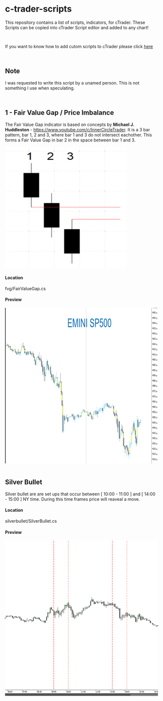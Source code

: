 # c-trader-scripts
This repository contains a list of scripts, indicators, for cTrader. These Scripts can be copied into cTrader Script editor and added to any chart!

</br>

If you want to know how to add cutom scripts to cTrader please click [here](https://github.com/bardurt/c-trader-scripts/blob/main/help/tutorial.md)

</br>

## Note
I was requested to write this script by a unamed person. This is not something I use when speculating. 

</br>

## 1 - Fair Value Gap / Price Imbalance
The Fair Value Gap indicator is based on concepts by <b>Michael J. Huddleston</b> - https://www.youtube.com/c/InnerCircleTrader. It is a 3 bar pattern, bar 1, 2 and 3, where bar 1 and 3 do not intersect eachother. This forms a Fair Value Gap in bar 2 in the space between bar 1 and 3.

<img src="https://github.com/bardurt/c-trader-scripts/blob/main/fvg/fvg.png" width="400" height="400">


#### Location
fvg/FairValueGap.cs

#### Preview
<img src="https://github.com/bardurt/c-trader-scripts/blob/main/fvg/fvg_sp500.png" width="512" height="512"/>
</br>
</br>


## Silver Bullet
Silver bullet are are set ups that occur between [ 10:00 - 11:00 ] and [ 14:00 - 15:00 ] NY time. During this time frames price will reaveal a move. 

#### Location
silverbullet/SilverBullet.cs

#### Preview
<img src="https://github.com/bardurt/c-trader-scripts/blob/main/silverbullet/silver_bullet.png" height="512"/>
